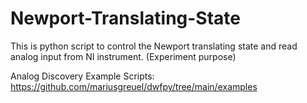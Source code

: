 # Newport-Translating-State

This is python script to control the Newport translating state and read analog input from NI instrument.
(Experiment purpose)

Analog Discovery Example Scripts:
  https://github.com/mariusgreuel/dwfpy/tree/main/examples
